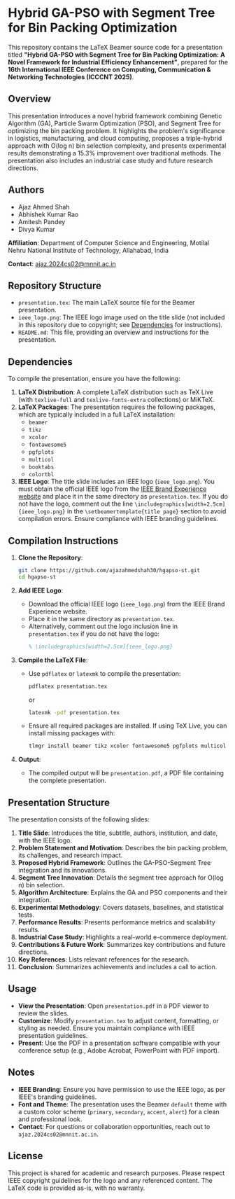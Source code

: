 # Hybrid GA-PSO with Segment Tree for Bin Packing Optimization

This repository contains the LaTeX Beamer source code for a presentation titled **"Hybrid GA-PSO with Segment Tree for Bin Packing Optimization: A Novel Framework for Industrial Efficiency Enhancement"**, prepared for the **16th International IEEE Conference on Computing, Communication & Networking Technologies (ICCCNT 2025)**.

## Overview

This presentation introduces a novel hybrid framework combining Genetic Algorithm (GA), Particle Swarm Optimization (PSO), and Segment Tree for optimizing the bin packing problem. It highlights the problem's significance in logistics, manufacturing, and cloud computing, proposes a triple-hybrid approach with O(log n) bin selection complexity, and presents experimental results demonstrating a 15.3% improvement over traditional methods. The presentation also includes an industrial case study and future research directions.

## Authors

- Ajaz Ahmed Shah
- Abhishek Kumar Rao
- Amitesh Pandey
- Divya Kumar

**Affiliation**: Department of Computer Science and Engineering, Motilal Nehru National Institute of Technology, Allahabad, India

**Contact**: ajaz.2024cs02@mnnit.ac.in

## Repository Structure

- `presentation.tex`: The main LaTeX source file for the Beamer presentation.
- `ieee_logo.png`: The IEEE logo image used on the title slide (not included in this repository due to copyright; see [Dependencies](#dependencies) for instructions).
- `README.md`: This file, providing an overview and instructions for the presentation.

## Dependencies

To compile the presentation, ensure you have the following:

1. **LaTeX Distribution**: A complete LaTeX distribution such as TeX Live (with `texlive-full` and `texlive-fonts-extra` collections) or MiKTeX.
2. **LaTeX Packages**: The presentation requires the following packages, which are typically included in a full LaTeX installation:
   - `beamer`
   - `tikz`
   - `xcolor`
   - `fontawesome5`
   - `pgfplots`
   - `multicol`
   - `booktabs`
   - `colortbl`
3. **IEEE Logo**: The title slide includes an IEEE logo (`ieee_logo.png`). You must obtain the official IEEE logo from the [IEEE Brand Experience website](https://brand-experience.ieee.org/) and place it in the same directory as `presentation.tex`. If you do not have the logo, comment out the line `\includegraphics[width=2.5cm]{ieee_logo.png}` in the `\setbeamertemplate{title page}` section to avoid compilation errors. Ensure compliance with IEEE branding guidelines.

## Compilation Instructions

1. **Clone the Repository**:
   ```bash
   git clone https://github.com/ajazahmedshah30/hgapso-st.git
   cd hgapso-st
   ```

2. **Add IEEE Logo**:
   - Download the official IEEE logo (`ieee_logo.png`) from the IEEE Brand Experience website.
   - Place it in the same directory as `presentation.tex`.
   - Alternatively, comment out the logo inclusion line in `presentation.tex` if you do not have the logo:
     ```latex
     % \includegraphics[width=2.5cm]{ieee_logo.png}
     ```

3. **Compile the LaTeX File**:
   - Use `pdflatex` or `latexmk` to compile the presentation:
     ```bash
     pdflatex presentation.tex
     ```
     or
     ```bash
     latexmk -pdf presentation.tex
     ```
   - Ensure all required packages are installed. If using TeX Live, you can install missing packages with:
     ```bash
     tlmgr install beamer tikz xcolor fontawesome5 pgfplots multicol booktabs colortbl
     ```

4. **Output**:
   - The compiled output will be `presentation.pdf`, a PDF file containing the complete presentation.

## Presentation Structure

The presentation consists of the following slides:
1. **Title Slide**: Introduces the title, subtitle, authors, institution, and date, with the IEEE logo.
2. **Problem Statement and Motivation**: Describes the bin packing problem, its challenges, and research impact.
3. **Proposed Hybrid Framework**: Outlines the GA-PSO-Segment Tree integration and its innovations.
4. **Segment Tree Innovation**: Details the segment tree approach for O(log n) bin selection.
5. **Algorithm Architecture**: Explains the GA and PSO components and their integration.
6. **Experimental Methodology**: Covers datasets, baselines, and statistical tests.
7. **Performance Results**: Presents performance metrics and scalability results.
8. **Industrial Case Study**: Highlights a real-world e-commerce deployment.
9. **Contributions & Future Work**: Summarizes key contributions and future directions.
10. **Key References**: Lists relevant references for the research.
11. **Conclusion**: Summarizes achievements and includes a call to action.

## Usage

- **View the Presentation**: Open `presentation.pdf` in a PDF viewer to review the slides.
- **Customize**: Modify `presentation.tex` to adjust content, formatting, or styling as needed. Ensure you maintain compliance with IEEE presentation guidelines.
- **Present**: Use the PDF in a presentation software compatible with your conference setup (e.g., Adobe Acrobat, PowerPoint with PDF import).

## Notes

- **IEEE Branding**: Ensure you have permission to use the IEEE logo, as per IEEE's branding guidelines.
- **Font and Theme**: The presentation uses the Beamer `default` theme with a custom color scheme (`primary`, `secondary`, `accent`, `alert`) for a clean and professional look.
- **Contact**: For questions or collaboration opportunities, reach out to `ajaz.2024cs02@mnnit.ac.in`.

## License

This project is shared for academic and research purposes. Please respect IEEE copyright guidelines for the logo and any referenced content. The LaTeX code is provided as-is, with no warranty.